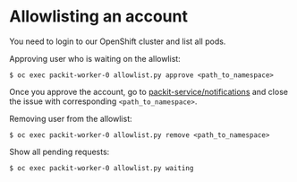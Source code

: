 # Allowlisting an account

You need to login to our OpenShift cluster and list all pods.

Approving user who is waiting on the allowlist:

```
$ oc exec packit-worker-0 allowlist.py approve <path_to_namespace>
```

Once you approve the account, go to [packit-service/notifications](https://github.com/packit/notifications/issues) and close the issue with corresponding `<path_to_namespace>`.

Removing user from the allowlist:

```
$ oc exec packit-worker-0 allowlist.py remove <path_to_namespace>
```

Show all pending requests:

```
$ oc exec packit-worker-0 allowlist.py waiting
```
